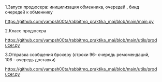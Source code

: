 1.Запуск продюсера: иницилизация  обменника, очередей , бинд очередей к обменнику 

https://github.com/vampsh00ta/rabbitmq_praktika_mai/blob/main/main.py

2.Класс продюсера 

https://github.com/vampsh00ta/rabbitmq_praktika_mai/blob/main/utils/producer.py

3.Отправка сообщения брокеру (строки 96- очередь ремомендаций, 106 - очередь доставки)

https://github.com/vampsh00ta/rabbitmq_praktika_mai/blob/main/utils/producer.py